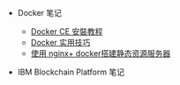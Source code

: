 - Docker 笔记
    * [Docker CE 安裝教程](docker/docker.md)
    * [Docker 实用技巧](docker/docker-skills.md)
    * [使用 nginx+ docker搭建静态资源服务器](docker/nigix+docker.md)

- IBM Blockchain Platform 笔记